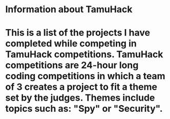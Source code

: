 # Information about TamuHack

# This is a list of the projects I have completed while competing in TamuHack competitions. TamuHack competitions are 24-hour long coding competitions in which a team of 3 creates a project to fit a theme set by the judges. Themes include topics such as: "Spy" or "Security".
